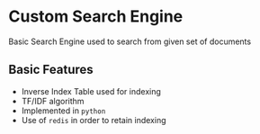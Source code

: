 # Custom Search Engine

Basic Search Engine used to search from given set of documents

## Basic Features

- Inverse Index Table used for indexing
- TF/IDF algorithm
- Implemented in `python`
- Use of `redis` in order to retain indexing


 
